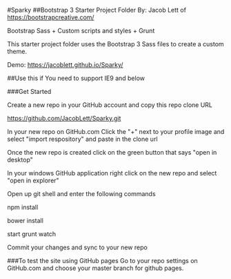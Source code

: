 #Sparky
##Bootstrap 3 Starter Project Folder
By: Jacob Lett of https://bootstrapcreative.com/

Bootstrap Sass + Custom scripts and styles + Grunt 

This starter project folder uses the Bootstrap 3 Sass files to create a custom theme. 

Demo: https://jacoblett.github.io/Sparky/

##Use this if
You need to support IE9 and below

###Get Started

Create a new repo in your GitHub account and copy this repo clone URL

https://github.com/JacobLett/Sparky.git

In your new repo on GitHub.com Click the "+" next to your profile image and select "import respository" and paste in the clone url

Once the new repo is created click on the green button that says "open in desktop"

In your windows GitHub application right click on the new repo and select "open in explorer"

Open up git shell and enter the following commands

npm install

bower install

start grunt watch

Commit your changes and sync to your new repo

###To test the site using GitHub pages
Go to your repo settings on GitHub.com and choose your master branch for github pages.

